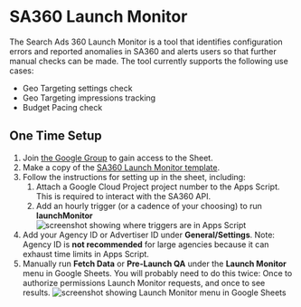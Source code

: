 # SA360 Launch Monitor

The Search Ads 360 Launch Monitor is a tool that identifies configuration errors and reported anomalies in SA360 and alerts users so that further manual checks can be made. The tool currently supports the following use cases:

- Geo Targeting settings check
- Geo Targeting impressions tracking
- Budget Pacing check

## One Time Setup

1. Join [the Google Group](https://groups.google.com/a/professional-services.goog/g/solutions_launch_monitor-readers) to gain access to the Sheet.
2. Make a copy of the [SA360 Launch Monitor template](https://docs.google.com/spreadsheets/d/1hUdgSKYwr95UIyi4zhsELurEQVXO4HO_XpD9tiKR4no/edit?resourcekey=0-1_3vkWl3oLtdancGfLp4pQ&gid=1285731396#gid=1285731396).
3. Follow the instructions for setting up in the sheet, including:
   1. Attach a Google Cloud Project project number to the Apps Script. This is required to interact with the SA360 API.
   2. Add an hourly trigger (or a cadence of your choosing) to run **launchMonitor**
      ![screenshot showing where triggers are in Apps Script](docs/resources/trigger.png)
4. Add your Agency ID or Advertiser ID under **General/Settings**. Note: Agency ID is **not recommended** for large agencies because it can exhaust time limits in Apps Script.
5. Manually run **Fetch Data** or **Pre-Launch QA** under the **Launch Monitor** menu in Google Sheets. You will probably need to do this twice: Once to authorize permissions Launch Monitor requests, and once to see results.
   ![screenshot showing Launch Monitor menu in Google Sheets](docs/resources/menu.png)
